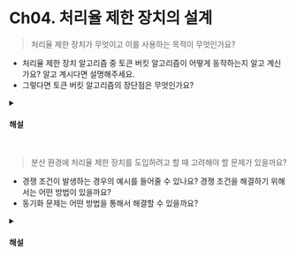 # Ch04. 처리율 제한 장치의 설계

> 처리율 제한 장치가 무엇이고 이를 사용하는 목적이 무엇인가요?

* 처리율 제한 장치 알고리즘 중 토큰 버킷 알고리즘이 어떻게 동작하는지 알고 계신가요? 알고 계시다면 설명해주세요.
* 그렇다면 토큰 버킷 알고리즘의 장단점은 무엇인가요?

<details>
<summary><h4>해설</h4></summary>

> 처리율 제한 장치가 무엇이고 이를 사용하는 목적이 무엇인가요? 
* 처리율 제한 장치는 클라이언트 또는 서비스에서 보내는 트래픽의 처리율을 제어하기 위한 장치이다. 이를 통해서 서버가 다운되는 등의 사고를 미연에 방지하므로 서비스의 안정성 및 성능을 보장할 수 있다. 그리고 과도한 트래픽으로부터 서비스를 보호할 수 있다.

> 처리율 제한 장치 알고리즘 중 토큰 버킷 알고리즘이 어떻게 동작하는지 알고 계신가요? 알고 계시다면 설명해주세요.
* 토큰 버킷 알고리즘은, 토큰 버킷이라는 지정된 양의 토큰을 저장하는 컨테이너에 주기적으로 사전에 설정된 양만큼 토큰이 주기적으로 채워진다. 각 요청은 처리될 때 마다 하나의 토큰을 사용하고, 요청이 도착했을때 버킷에 충분한 토큰이 있는지 검사하고 토큰이 있다면 토큰을 하나 꺼낸 후 요청을 전달하고, 토큰이 없다면 해당 요청이 버려진다.

> 그렇다면 토큰 버킷 알고리즘의 장단점은 무엇인가요?
* 장점으로는 구현이 쉽고, 메모리 사용 측면에서 효율적이다. 그리고 짧은 시간에 집중되는 트래픽도 처리 가능하다. 단점으로는 버킷의 크기와 토큰 공급률이라는 두 개의 인자를 가지고 있는데, 이 값을 적절하게 튜닝하는 것은 까다롭다.

</details>

<br>

> 분산 환경에 처리율 제한 장치를 도입하려고 할 때 고려해야 할 문제가 있을까요?

* 경쟁 조건이 발생하는 경우의 예시를 들어줄 수 있나요? 경쟁 조건을 해결하기 위해서는 어떤 방법이 있을까요?
* 동기화 문제는 어떤 방법을 통해서 해결할 수 있을까요?

<details>
<summary><h4>해설</h4></summary>

> 분산 환경에 처리율 제한 장치를 도입하려고 할 때 고려해야 할 문제가 있을까요?
* 경쟁 조건(race condition)과 동기화(synchronized)문제를 해결해야 한다.

> 경쟁 조건이 발생하는 경우의 예시를 들어줄 수 있나요? 그리고 이를 해결하려면 어떤 방법이 있을까요?
* 레디스를 활용해서 사용자의 요청을 추적하는 카운터를 둔다고 했을 때, 동시에 요청이 들어온 경우 레디스에서 한 요청이 카운터의 값을 읽고, 이 카운터의 값을 올리기 전에, 다른 요청이 이 카운터의 값을 읽는다면 증가하기 전의 카운터의 값을 읽으므로 카운터의 값이 총 2개가 증가해야 하지만, 1개만 증가하는 상황이 발생할 수 있다.
* 경쟁 조건 문제를 해결하기 위해서는 락을 사용할 수 있다. 락은 성능 문제가 있기 때문에, 다른 해결책으로는 루아 스크립트(lua script)나 레디스의 정렬 집합(sorted set)을 사용할 수 있다.

> 동기화 문제는 어떤 방법을 통해서 해결할 수 있을까요?
* 고정 세션을 활용하여 같은 클라이언트로부터의 요청은 항상 같은 처리율 제한 장치로 보내는 방법이 있지만, 이는 확장 가능하지 않고 유연하지 않아서 추천되지 않는다. 다른 방법으로는 레디스를 활용해서 중앙 집중형 데이터 저장소를 사용하는 방법이 있다.

</details>
